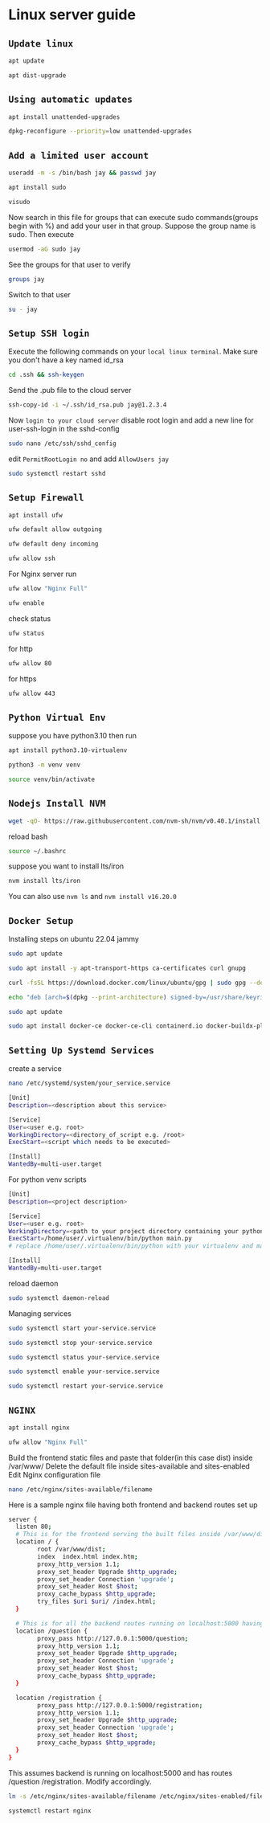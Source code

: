 # Linux server guide
## `Update linux`
```bash
apt update
```
```bash
apt dist-upgrade
```
## `Using automatic updates`
```bash
apt install unattended-upgrades
```
```bash
dpkg-reconfigure --priority=low unattended-upgrades
```
## `Add a limited user account`
```bash
useradd -m -s /bin/bash jay && passwd jay
```
```bash
apt install sudo
```
```bash
visudo
```
Now search in this file for groups that can execute sudo commands(groups begin with %) and add your user in that group.
Suppose the group name is sudo. Then execute
```bash
usermod -aG sudo jay
```
See the groups for that user to verify
```bash
groups jay
```
Switch to that user
```bash
su - jay
```
## `Setup SSH login`
Execute the following commands on your `local linux terminal`. Make sure you don't have a key named id_rsa
```bash
cd .ssh && ssh-keygen
```
Send the .pub file to the cloud server
```bash
ssh-copy-id -i ~/.ssh/id_rsa.pub jay@1.2.3.4
```
Now `login to your cloud server` disable root login and add a new line for user-ssh-login in the sshd-config
```bash
sudo nano /etc/ssh/sshd_config
```
edit `PermitRootLogin no` and add `AllowUsers jay`
```bash
sudo systemctl restart sshd
```
## `Setup Firewall`
```bash
apt install ufw
```
```bash
ufw default allow outgoing
```
```bash
ufw default deny incoming
```
```bash
ufw allow ssh
```
For Nginx server run 
```bash
ufw allow "Nginx Full"
```
```bash
ufw enable
```
check status
```bash
ufw status
```
for http 
```bash
ufw allow 80
```
for https 
```bash
ufw allow 443
```
## `Python Virtual Env`
suppose you have python3.10 then run
```bash
apt install python3.10-virtualenv
```
```bash
python3 -m venv venv
```
```bash
source venv/bin/activate
```
## `Nodejs Install NVM`
```bash
wget -qO- https://raw.githubusercontent.com/nvm-sh/nvm/v0.40.1/install.sh | bash
```
reload bash
```bash
source ~/.bashrc
```
suppose you want to install lts/iron
```bash
nvm install lts/iron
```
You can also use `nvm ls` and `nvm install v16.20.0`
## `Docker Setup`
Installing steps on ubuntu 22.04 jammy
```bash
sudo apt update
```
```bash
sudo apt install -y apt-transport-https ca-certificates curl gnupg
```
```bash
curl -fsSL https://download.docker.com/linux/ubuntu/gpg | sudo gpg --dearmor -o /usr/share/keyrings/dockerce.gpg
```
```bash
echo "deb [arch=$(dpkg --print-architecture) signed-by=/usr/share/keyrings/dockerce.gpg] https://download.docker.com/linux/ubuntu jammy stable" | sudo tee /etc/apt/sources.list.d/dockerce.list > /dev/null
```
```bash
sudo apt update
```
```bash
sudo apt install docker-ce docker-ce-cli containerd.io docker-buildx-plugin docker-compose-plugin -y
```
## `Setting Up Systemd Services`
create a service
```bash
nano /etc/systemd/system/your_service.service
```
```bash
[Unit]
Description=<description about this service>

[Service]
User=<user e.g. root>
WorkingDirectory=<directory_of_script e.g. /root>
ExecStart=<script which needs to be executed>

[Install]
WantedBy=multi-user.target
```
For python venv scripts
```bash
[Unit]
Description=<project description>

[Service]
User=<user e.g. root>
WorkingDirectory=<path to your project directory containing your python script>
ExecStart=/home/user/.virtualenv/bin/python main.py
# replace /home/user/.virtualenv/bin/python with your virtualenv and main.py with your script

[Install]
WantedBy=multi-user.target
```
reload daemon
```bash
sudo systemctl daemon-reload
```
Managing services
```bash
sudo systemctl start your-service.service
```
```bash
sudo systemctl stop your-service.service
```
```bash
sudo systemctl status your-service.service
```
```bash
sudo systemctl enable your-service.service
```
```bash
sudo systemctl restart your-service.service
```
## `NGINX`
```bash
apt install nginx
```
```bash
ufw allow "Nginx Full"
```
Build the frontend static files and paste that folder(in this case dist) inside /var/www/ 
Delete the default file inside sites-available and sites-enabled
Edit Nginx configuration file 
```bash
nano /etc/nginx/sites-available/filename
```
Here is a sample nginx file having both frontend and backend routes set up
```bash
server {
  listen 80;
  # This is for the frontend serving the built files inside /var/www/dist
  location / {
        root /var/www/dist;
        index  index.html index.htm;
        proxy_http_version 1.1;
        proxy_set_header Upgrade $http_upgrade;
        proxy_set_header Connection 'upgrade';
        proxy_set_header Host $host;
        proxy_cache_bypass $http_upgrade;
        try_files $uri $uri/ /index.html;
  }

  # This is for all the backend routes running on localhost:5000 having routes /question /registration etc.
  location /question {
        proxy_pass http://127.0.0.1:5000/question;
        proxy_http_version 1.1;
        proxy_set_header Upgrade $http_upgrade;
        proxy_set_header Connection 'upgrade';
        proxy_set_header Host $host;
        proxy_cache_bypass $http_upgrade;
  }

  location /registration {
        proxy_pass http://127.0.0.1:5000/registration;
        proxy_http_version 1.1;
        proxy_set_header Upgrade $http_upgrade;
        proxy_set_header Connection 'upgrade';
        proxy_set_header Host $host;
        proxy_cache_bypass $http_upgrade;
  }
}
```
This assumes backend is running on localhost:5000 and has routes /question /registration. Modify accordingly.
```bash
ln -s /etc/nginx/sites-available/filename /etc/nginx/sites-enabled/filename
```
```bash
systemctl restart nginx
```

